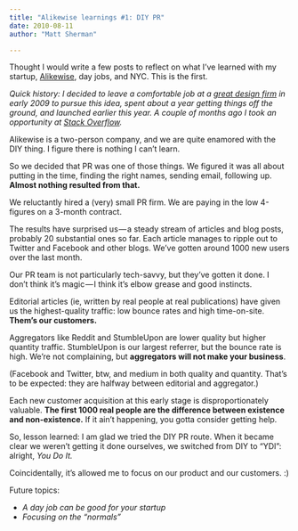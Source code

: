 ```yaml
---
title: "Alikewise learnings #1: DIY PR"
date: 2010-08-11
author: "Matt Sherman"

---
```


Thought I would write a few posts to reflect on what I’ve learned with my startup, [Alikewise](http://alikewise.com), day jobs, and NYC. This is the first.

_Quick history: I decided to leave a comfortable job at a_ [_great design firm_](http://landor.com) _in early 2009 to pursue this idea, spent about a year getting things off the ground, and launched earlier this year. A couple of months ago I took an opportunity at_ [_Stack Overflow_](http://blog.stackoverflow.com/2010/06/new-hires-in-new-york/)_._

Alikewise is a two-person company, and we are quite enamored with the DIY thing. I figure there is nothing I can’t learn.

So we decided that PR was one of those things. We figured it was all about putting in the time, finding the right names, sending email, following up. **Almost nothing resulted from that.**

We reluctantly hired a (very) small PR firm. We are paying in the low 4-figures on a 3-month contract.

The results have surprised us — a steady stream of articles and blog posts, probably 20 substantial ones so far. Each article manages to ripple out to Twitter and Facebook and other blogs. We’ve gotten around 1000 new users over the last month.

Our PR team is not particularly tech-savvy, but they’ve gotten it done. I don’t think it’s magic — I think it’s elbow grease and good instincts.

Editorial articles (ie, written by real people at real publications) have given us the highest-quality traffic: low bounce rates and high time-on-site. **Them’s our customers.**

Aggregators like Reddit and StumbleUpon are lower quality but higher quantity traffic. StumbleUpon is our largest referrer, but the bounce rate is high. We’re not complaining, but **aggregators will not make your business**.

(Facebook and Twitter, btw, and medium in both quality and quantity. That’s to be expected: they are halfway between editorial and aggregator.)

Each new customer acquisition at this early stage is disproportionately valuable. **The first 1000 real people are the difference between existence and non-existence.** If it ain’t happening, you gotta consider getting help.

So, lesson learned: I am glad we tried the DIY PR route. When it became clear we weren’t getting it done ourselves, we switched from DIY to “YDI”: alright, _You Do It._

Coincidentally, it’s allowed me to focus on our product and our customers. :)

Future topics:

*   _A day job can be good for your startup_
*   _Focusing on the “normals”_
